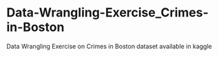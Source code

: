 # Data-Wrangling-Exercise_Crimes-in-Boston
Data Wrangling Exercise on Crimes in Boston dataset available in kaggle
